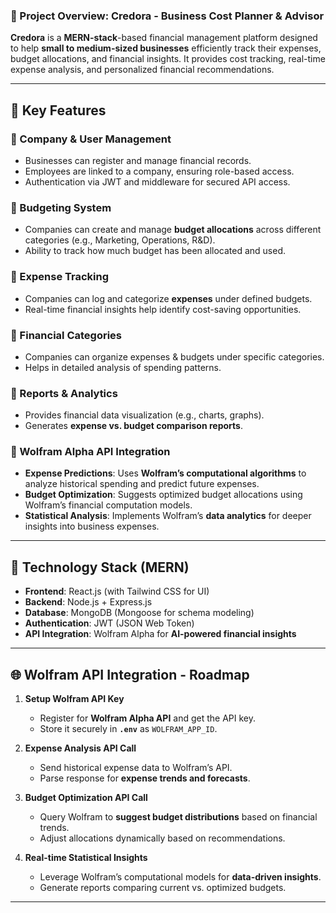 ﻿### **📌 Project Overview: Credora - Business Cost Planner & Advisor**  

**Credora** is a **MERN-stack**-based financial management platform designed to help **small to medium-sized businesses** efficiently track their expenses, budget allocations, and financial insights. It provides cost tracking, real-time expense analysis, and personalized financial recommendations.  

---

## **🌟 Key Features**  

### **🔹 Company & User Management**
- Businesses can register and manage financial records.
- Employees are linked to a company, ensuring role-based access.
- Authentication via JWT and middleware for secured API access.

### **🔹 Budgeting System**
- Companies can create and manage **budget allocations** across different categories (e.g., Marketing, Operations, R&D).
- Ability to track how much budget has been allocated and used.

### **🔹 Expense Tracking**
- Companies can log and categorize **expenses** under defined budgets.
- Real-time financial insights help identify cost-saving opportunities.

### **🔹 Financial Categories**
- Companies can organize expenses & budgets under specific categories.
- Helps in detailed analysis of spending patterns.

### **🔹 Reports & Analytics**
- Provides financial data visualization (e.g., charts, graphs).
- Generates **expense vs. budget comparison reports**.

### **🔹 Wolfram Alpha API Integration**
- **Expense Predictions**: Uses **Wolfram’s computational algorithms** to analyze historical spending and predict future expenses.
- **Budget Optimization**: Suggests optimized budget allocations using Wolfram’s financial computation models.
- **Statistical Analysis**: Implements Wolfram’s **data analytics** for deeper insights into business expenses.

---

## **🔧 Technology Stack (MERN)**
- **Frontend**: React.js (with Tailwind CSS for UI)
- **Backend**: Node.js + Express.js
- **Database**: MongoDB (Mongoose for schema modeling)
- **Authentication**: JWT (JSON Web Token)
- **API Integration**: Wolfram Alpha for **AI-powered financial insights**

---

## **🌐 Wolfram API Integration - Roadmap**
1. **Setup Wolfram API Key**  
   - Register for **Wolfram Alpha API** and get the API key.  
   - Store it securely in **`.env`** as `WOLFRAM_APP_ID`.

2. **Expense Analysis API Call**  
   - Send historical expense data to Wolfram’s API.  
   - Parse response for **expense trends and forecasts**.

3. **Budget Optimization API Call**  
   - Query Wolfram to **suggest budget distributions** based on financial trends.  
   - Adjust allocations dynamically based on recommendations.

4. **Real-time Statistical Insights**  
   - Leverage Wolfram’s computational models for **data-driven insights**.  
   - Generate reports comparing current vs. optimized budgets.

---
